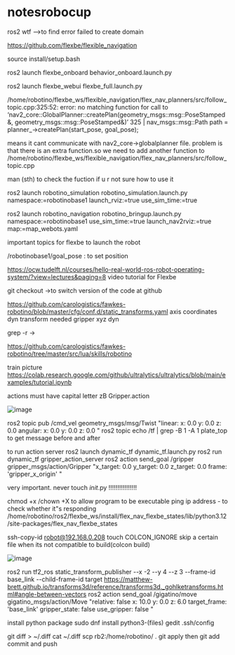 # notesrobocup
ros2 wtf -->to find error
failed to create domain

https://github.com/flexbe/flexible_navigation

source install/setup.bash 

ros2 launch flexbe_onboard behavior_onboard.launch.py

ros2 launch flexbe_webui flexbe_full.launch.py

/home/robotino/flexbe_ws/flexible_navigation/flex_nav_planners/src/follow_topic.cpp:325:52: error: no matching function for call to ‘nav2_core::GlobalPlanner::createPlan(geometry_msgs::msg::PoseStamped&, geometry_msgs::msg::PoseStamped&)’
325 |     nav_msgs::msg::Path path = planner_->createPlan(start_pose, goal_pose);

means it cant communicate with nav2_core->globalplanner file. problem is that there is an extra function.so we need to add another function to /home/robotino/flexbe_ws/flexible_navigation/flex_nav_planners/src/follow_topic.cpp

man (sth) to check the fuction if u r not sure how to use it

ros2 launch robotino_simulation robotino_simulation.launch.py namespace:=robotinobase1 launch_rviz:=true use_sim_time:=true

ros2 launch robotino_navigation robotino_bringup.launch.py namespace:=robotinobase1 use_sim_time:=true launch_nav2rviz:=true map:=map_webots.yaml

important topics for flexbe to launch the robot

/robotinobase1/goal_pose : to set position

https://ocw.tudelft.nl/courses/hello-real-world-ros-robot-operating-system/?view=lectures&paging=8 video tutorial for Flexbe

git checkout <distro> ->to switch version of the code at github

https://github.com/carologistics/fawkes-robotino/blob/master/cfg/conf.d/static_transforms.yaml axis coordinates
dyn transform needed gripper xyz dyn

grep -r ->

https://github.com/carologistics/fawkes-robotino/tree/master/src/lua/skills/robotino 

train picture https://colab.research.google.com/github/ultralytics/ultralytics/blob/main/examples/tutorial.ipynb

actions must have capital letter zB Gripper.action

![image](https://github.com/user-attachments/assets/f2ea371e-1ced-4fe9-b611-d8d649c049d3)

ros2 topic pub /cmd_vel geometry_msgs/msg/Twist "linear:
  x: 0.0
  y: 0.0
  z: 0.0
angular:
  x: 0.0
  y: 0.0
  z: 0.0
"
ros2 topic echo /tf | grep -B 1 -A 1 plate_top to get message before and after

to run action server
ros2 launch dynamic_tf dynamic_tf.launch.py
ros2 run dynamic_tf gripper_action_server
ros2 action send_goal /gripper gripper_msgs/action/Gripper "x_target: 0.0
y_target: 0.0
z_target: 0.0
frame: 'gripper_x_origin'
"

very important. never touch _init_.py !!!!!!!!!!!!!!!!

chmod +x /chown +X to allow program to be executable
ping ip address - to check whether it"s responding
/home/robotino/ros2/flexbe_ws/install/flex_nav_flexbe_states/lib/python3.12/site-packages/flex_nav_flexbe_states

ssh-copy-id robot@192.168.0.208
touch COLCON_IGNORE skip a certain file when its not compatible to build(colcon build)

![image](https://github.com/user-attachments/assets/d9e10a67-bf5b-4f5f-a2e7-eb804a5670a4)

ros2 run tf2_ros static_transform_publisher --x -2 --y 4 --z 3 --frame-id base_link --child-frame-id target
https://matthew-brett.github.io/transforms3d/reference/transforms3d._gohlketransforms.html#angle-between-vectors
ros2 action send_goal /gigatino/move gigatino_msgs/action/Move "relative: false
x: 10.0
y: 0.0
z: 6.0
target_frame: 'base_link'
gripper_state: false
use_gripper: false
"

install python package sudo dnf install python3-(files)
gedit .ssh/config

git diff  > ~/<file>.diff
cat ~/<file>.diff
scp rb2:/home/robotino/<file> .
git apply<file> then git add commit and push
